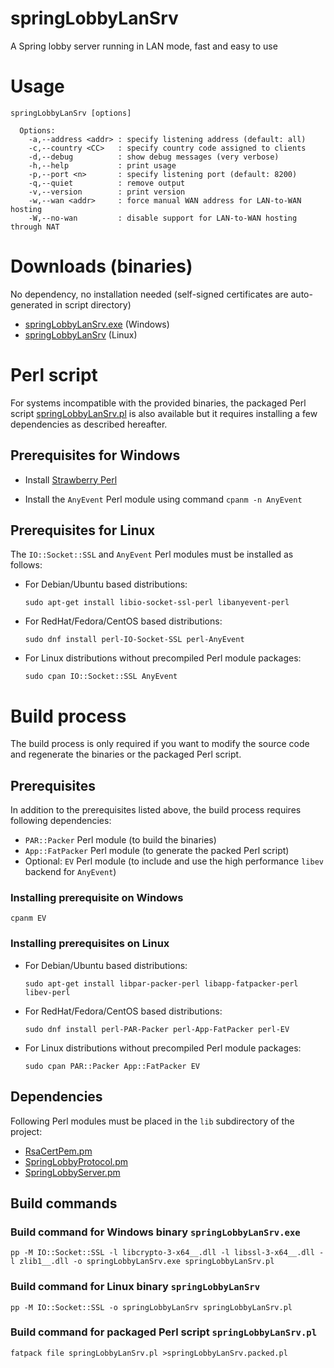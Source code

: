 springLobbyLanSrv
=================

A Spring lobby server running in LAN mode, fast and easy to use

Usage
=====

    springLobbyLanSrv [options]
    
      Options:
        -a,--address <addr> : specify listening address (default: all)
        -c,--country <CC>   : specify country code assigned to clients
        -d,--debug          : show debug messages (very verbose)
        -h,--help           : print usage
        -p,--port <n>       : specify listening port (default: 8200)
        -q,--quiet          : remove output
        -v,--version        : print version
        -w,--wan <addr>     : force manual WAN address for LAN-to-WAN hosting
        -W,--no-wan         : disable support for LAN-to-WAN hosting through NAT

Downloads (binaries)
====================

No dependency, no installation needed (self-signed certificates are auto-generated in script directory)

* [springLobbyLanSrv.exe](https://github.com/Yaribz/springLobbyLanSrv/releases/latest/download/springLobbyLanSrv.exe) (Windows)
* [springLobbyLanSrv](https://github.com/Yaribz/springLobbyLanSrv/releases/latest/download/springLobbyLanSrv) (Linux)

Perl script
===========

For systems incompatible with the provided binaries, the packaged Perl script [springLobbyLanSrv.pl](https://github.com/Yaribz/springLobbyLanSrv/releases/latest/download/springLobbyLanSrv.pl) is also available but it requires installing a few dependencies as described hereafter.

Prerequisites for Windows
-------------------------

* Install [Strawberry Perl](https://strawberryperl.com/)

* Install the `AnyEvent` Perl module using command `cpanm -n AnyEvent`

Prerequisites for Linux
-----------------------

The `IO::Socket::SSL` and `AnyEvent` Perl modules must be installed as follows:

* For Debian/Ubuntu based distributions:

      sudo apt-get install libio-socket-ssl-perl libanyevent-perl

* For RedHat/Fedora/CentOS based distributions:

      sudo dnf install perl-IO-Socket-SSL perl-AnyEvent

* For Linux distributions without precompiled Perl module packages:

      sudo cpan IO::Socket::SSL AnyEvent

Build process
=============

The build process is only required if you want to modify the source code and regenerate the binaries or the packaged Perl script.

Prerequisites
-------------

In addition to the prerequisites listed above, the build process requires following dependencies:
* `PAR::Packer` Perl module (to build the binaries)
* `App::FatPacker` Perl module (to generate the packed Perl script)
* Optional: `EV` Perl module (to include and use the high performance `libev` backend for `AnyEvent`)

### Installing prerequisite on Windows

    cpanm EV

### Installing prerequisites on Linux

* For Debian/Ubuntu based distributions:

      sudo apt-get install libpar-packer-perl libapp-fatpacker-perl libev-perl

* For RedHat/Fedora/CentOS based distributions:

      sudo dnf install perl-PAR-Packer perl-App-FatPacker perl-EV

* For Linux distributions without precompiled Perl module packages:

      sudo cpan PAR::Packer App::FatPacker EV

Dependencies
------------

Following Perl modules must be placed in the `lib` subdirectory of the project:
* [RsaCertPem.pm](https://github.com/Yaribz/RsaCertPem/raw/main/RsaCertPem.pm)
* [SpringLobbyProtocol.pm](https://github.com/Yaribz/SpringLobbyProtocol/raw/main/SpringLobbyProtocol.pm)
* [SpringLobbyServer.pm](https://github.com/Yaribz/SpringLobbyServer/raw/main/SpringLobbyServer.pm)

Build commands
--------------

### Build command for Windows binary `springLobbyLanSrv.exe`

    pp -M IO::Socket::SSL -l libcrypto-3-x64__.dll -l libssl-3-x64__.dll -l zlib1__.dll -o springLobbyLanSrv.exe springLobbyLanSrv.pl


### Build command for Linux binary `springLobbyLanSrv`

    pp -M IO::Socket::SSL -o springLobbyLanSrv springLobbyLanSrv.pl

### Build command for packaged Perl script `springLobbyLanSrv.pl`

    fatpack file springLobbyLanSrv.pl >springLobbyLanSrv.packed.pl
